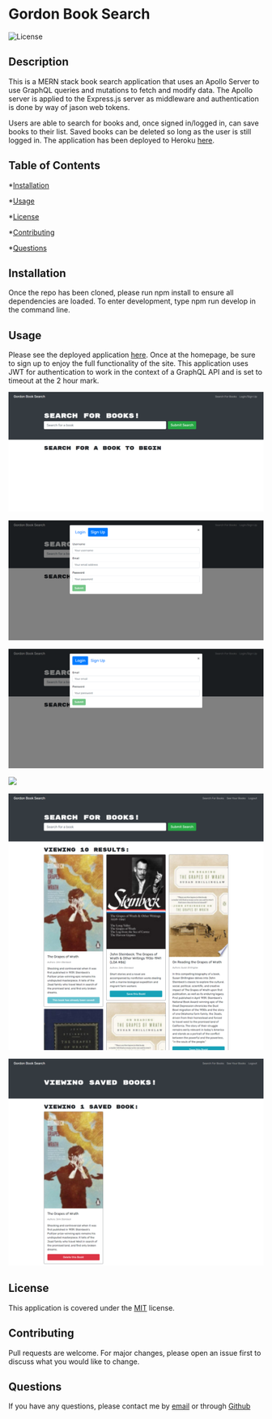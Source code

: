 
# Gordon Book Search

![License](https://img.shields.io/badge/license-MIT-yellow.png)

## Description

This is a MERN stack book search application that uses an Apollo Server to use GraphQL queries and mutations to fetch and modify data. The Apollo server is applied to the Express.js server as middleware and authentication is done by way of jason web tokens.  

Users are able to search for books and, once signed in/logged in, can save books to their list.  Saved books can be deleted so long as the user is still logged in.   The application has been deployed to Heroku [here](https://quiet-oasis-78930.herokuapp.com/).

## Table of Contents

*[Installation](#installation)

*[Usage](#usage)

*[License](#license)

*[Contributing](#contributing)

*[Questions](#questions)



## Installation

Once the repo has been cloned, please run npm install to ensure all dependencies are loaded. To enter development, type npm run develop in the command line.

## Usage

Please see the deployed application [here](https://quiet-oasis-78930.herokuapp.com/).  Once at the homepage, be sure to sign up to enjoy the full functionality of the site.  This application uses JWT for authentication to work in the context of a GraphQL API and is set to timeout at the 2 hour mark.

![](./client/src/assets/images/main-page.png)

![](./client/src/assets/images/sign-up.png)

![](./client/src/assets/images/login.png)

![](./client/src/assets/images/book-search.png)

![](./client/src/assets/images/save-bood.png)

![](./client/src/assets/images/saved-book-delete.png)



## License
This application is covered under the [MIT](./License/MIT.txt) license.
  
## Contributing

Pull requests are welcome. For major changes, please open an issue first to discuss what you would like to change.

## Questions

If you have any questions, please contact me by [email](mailto:vprmatrix55@gmail.com) or through [Github](https://github.com/Mike2481)

